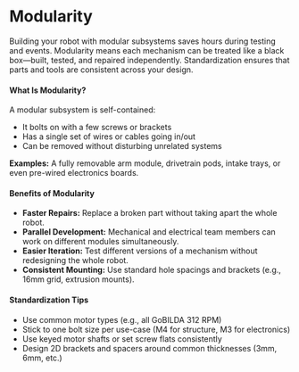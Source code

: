 # Modularity

Building your robot with modular subsystems saves hours during testing and events. Modularity means each mechanism can be treated like a black box—built, tested, and repaired independently. Standardization ensures that parts and tools are consistent across your design.

#### What Is Modularity?

A modular subsystem is self-contained:

* It bolts on with a few screws or brackets
* Has a single set of wires or cables going in/out
* Can be removed without disturbing unrelated systems

**Examples:** A fully removable arm module, drivetrain pods, intake trays, or even pre-wired electronics boards.

#### Benefits of Modularity

* **Faster Repairs:** Replace a broken part without taking apart the whole robot.
* **Parallel Development:** Mechanical and electrical team members can work on different modules simultaneously.
* **Easier Iteration:** Test different versions of a mechanism without redesigning the whole robot.
* **Consistent Mounting:** Use standard hole spacings and brackets (e.g., 16mm grid, extrusion mounts).

#### Standardization Tips

* Use common motor types (e.g., all GoBILDA 312 RPM)
* Stick to one bolt size per use-case (M4 for structure, M3 for electronics)
* Use keyed motor shafts or set screw flats consistently
* Design 2D brackets and spacers around common thicknesses (3mm, 6mm, etc.)
